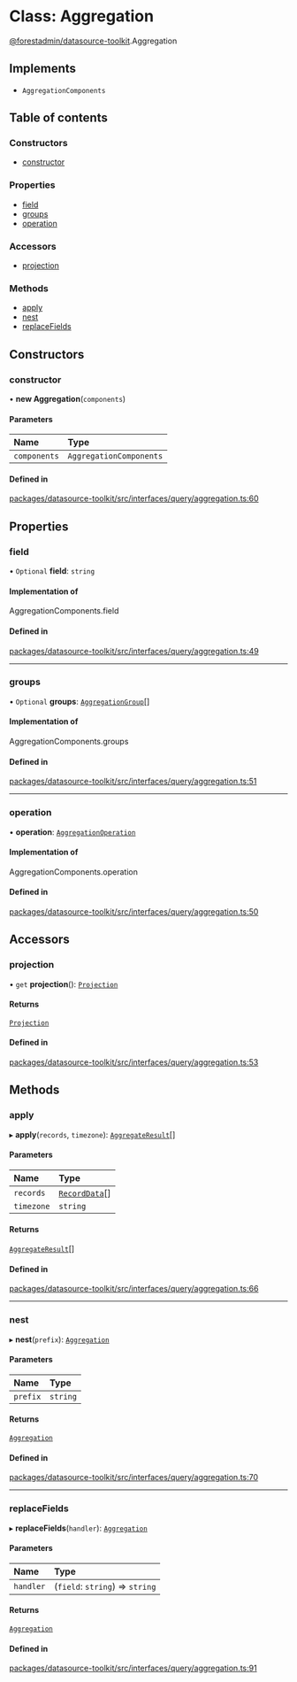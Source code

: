# Class: Aggregation

[@forestadmin/datasource-toolkit](../wiki/@forestadmin.datasource-toolkit).Aggregation

## Implements

- `AggregationComponents`

## Table of contents

### Constructors

- [constructor](../wiki/@forestadmin.datasource-toolkit.Aggregation#constructor)

### Properties

- [field](../wiki/@forestadmin.datasource-toolkit.Aggregation#field)
- [groups](../wiki/@forestadmin.datasource-toolkit.Aggregation#groups)
- [operation](../wiki/@forestadmin.datasource-toolkit.Aggregation#operation)

### Accessors

- [projection](../wiki/@forestadmin.datasource-toolkit.Aggregation#projection)

### Methods

- [apply](../wiki/@forestadmin.datasource-toolkit.Aggregation#apply)
- [nest](../wiki/@forestadmin.datasource-toolkit.Aggregation#nest)
- [replaceFields](../wiki/@forestadmin.datasource-toolkit.Aggregation#replacefields)

## Constructors

### constructor

• **new Aggregation**(`components`)

#### Parameters

| Name | Type |
| :------ | :------ |
| `components` | `AggregationComponents` |

#### Defined in

[packages/datasource-toolkit/src/interfaces/query/aggregation.ts:60](https://github.com/ForestAdmin/agent-nodejs/blob/4dc29e4/packages/datasource-toolkit/src/interfaces/query/aggregation.ts#L60)

## Properties

### field

• `Optional` **field**: `string`

#### Implementation of

AggregationComponents.field

#### Defined in

[packages/datasource-toolkit/src/interfaces/query/aggregation.ts:49](https://github.com/ForestAdmin/agent-nodejs/blob/4dc29e4/packages/datasource-toolkit/src/interfaces/query/aggregation.ts#L49)

___

### groups

• `Optional` **groups**: [`AggregationGroup`](../wiki/@forestadmin.datasource-toolkit.AggregationGroup)[]

#### Implementation of

AggregationComponents.groups

#### Defined in

[packages/datasource-toolkit/src/interfaces/query/aggregation.ts:51](https://github.com/ForestAdmin/agent-nodejs/blob/4dc29e4/packages/datasource-toolkit/src/interfaces/query/aggregation.ts#L51)

___

### operation

• **operation**: [`AggregationOperation`](../wiki/@forestadmin.datasource-toolkit.AggregationOperation)

#### Implementation of

AggregationComponents.operation

#### Defined in

[packages/datasource-toolkit/src/interfaces/query/aggregation.ts:50](https://github.com/ForestAdmin/agent-nodejs/blob/4dc29e4/packages/datasource-toolkit/src/interfaces/query/aggregation.ts#L50)

## Accessors

### projection

• `get` **projection**(): [`Projection`](../wiki/@forestadmin.datasource-toolkit.Projection)

#### Returns

[`Projection`](../wiki/@forestadmin.datasource-toolkit.Projection)

#### Defined in

[packages/datasource-toolkit/src/interfaces/query/aggregation.ts:53](https://github.com/ForestAdmin/agent-nodejs/blob/4dc29e4/packages/datasource-toolkit/src/interfaces/query/aggregation.ts#L53)

## Methods

### apply

▸ **apply**(`records`, `timezone`): [`AggregateResult`](../wiki/@forestadmin.datasource-toolkit#aggregateresult)[]

#### Parameters

| Name | Type |
| :------ | :------ |
| `records` | [`RecordData`](../wiki/@forestadmin.datasource-toolkit#recorddata)[] |
| `timezone` | `string` |

#### Returns

[`AggregateResult`](../wiki/@forestadmin.datasource-toolkit#aggregateresult)[]

#### Defined in

[packages/datasource-toolkit/src/interfaces/query/aggregation.ts:66](https://github.com/ForestAdmin/agent-nodejs/blob/4dc29e4/packages/datasource-toolkit/src/interfaces/query/aggregation.ts#L66)

___

### nest

▸ **nest**(`prefix`): [`Aggregation`](../wiki/@forestadmin.datasource-toolkit.Aggregation)

#### Parameters

| Name | Type |
| :------ | :------ |
| `prefix` | `string` |

#### Returns

[`Aggregation`](../wiki/@forestadmin.datasource-toolkit.Aggregation)

#### Defined in

[packages/datasource-toolkit/src/interfaces/query/aggregation.ts:70](https://github.com/ForestAdmin/agent-nodejs/blob/4dc29e4/packages/datasource-toolkit/src/interfaces/query/aggregation.ts#L70)

___

### replaceFields

▸ **replaceFields**(`handler`): [`Aggregation`](../wiki/@forestadmin.datasource-toolkit.Aggregation)

#### Parameters

| Name | Type |
| :------ | :------ |
| `handler` | (`field`: `string`) => `string` |

#### Returns

[`Aggregation`](../wiki/@forestadmin.datasource-toolkit.Aggregation)

#### Defined in

[packages/datasource-toolkit/src/interfaces/query/aggregation.ts:91](https://github.com/ForestAdmin/agent-nodejs/blob/4dc29e4/packages/datasource-toolkit/src/interfaces/query/aggregation.ts#L91)
